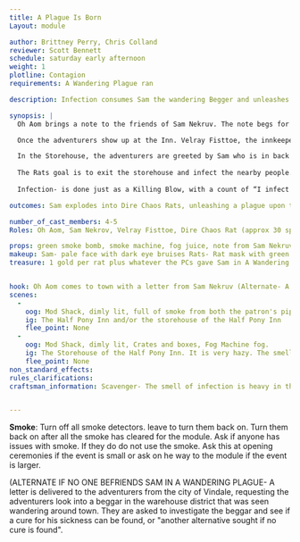 ```yaml
---
title: A Plague Is Born
Layout: module

author: Brittney Perry, Chris Colland
reviewer: Scott Bennett
schedule: saturday early afternoon
weight: 1
plotline: Contagion 
requirements: A Wandering Plague ran

description: Infection consumes Sam the wandering Begger and unleashes a horde of Giant Rats upon the Half Pony Inn.

synopsis: |
  Oh Aom brings a note to the friends of Sam Nekruv. The note begs for them to come to the Half Pony Inn at once because his coughing is has gotten much worse. 

  Once the adventurers show up at the Inn. Velray Fisttoe, the innkeeper admits to letting a sick man stay in their storehouse for free because they felt bad for him. They will say that the storehouse is unlocked if the adventurers wish to go back there and they are free to do so. 

  In the Storehouse, the adventurers are greeted by Sam who is in back of the storehouse and coughing worse than was in town (NPCs for the Dire Rats are outside the side door). Sam begs for them to not get too close. He request that the players take down a letter to be delivered to his estranged Daughter Ruth, "Dear Ruth. I have not been the best (cough) father. But I want(cough) you (cough) (cough)". He then erupts in a fit of coughing. As he continuously coughs, a green smoke bomb is set off in front of him. Once the smoke is heavy enough, npcs enter though back door hidden by the smoke.  Sam collapses inside his robes with a shriek of pain, and Dire Chaos Rats emerge (ONE I EXPLODE FROM THE CORPSE... in unison) (Sound Effect- Rat squeaks after emerge)
    
  The Rats goal is to exit the storehouse and infect the nearby people. They will take an erratic but steady route to the door, will attack if blocked or hindered, and exit. The NPCs are to go around the building, go out of game, and re-enter from the back door. They need to gather at the robe pile for everyone to respawn. They are to wait until all the NPCs are back at the robes and then count again (ONE I EXPLODE FROM THE CORPSE... in unison) Continue until there have approximately 30 spawns. The mod marshal needs to keep a rough count of how may rats escape. If more than 15 rats escape, the module "The Plague is Upon You" can be ran.
  
  Infection- is done just as a Killing Blow, with a count of “I infect you 1, I infect you 2, I infect you 3.” 

outcomes: Sam explodes into Dire Chaos Rats, unleashing a plague upon the land.

number_of_cast_members: 4-5
Roles: Oh Aom, Sam Nekrov, Velray Fisttoe, Dire Chaos Rat (approx 30 spawns)

props: green smoke bomb, smoke machine, fog juice, note from Sam Nekruv, Letter from Vindale City (Alternate),speaker, Sound Effect- Rats squeaking, Half Pony Inn Sign
makeup: Sam- pale face with dark eye bruises Rats- Rat mask with green markings, black tabard with green sash
treasure: 1 gold per rat plus whatever the PCs gave Sam in A Wandering Plague (robe must be searched to retrieve)


hook: Oh Aom comes to town with a letter from Sam Nekruv (Alternate- A letter is delivered to the PCs asking them to take care of Sam one way or another)
scenes: 
  - 
    oog: Mod Shack, dimly lit, full of smoke from both the patron's pipes and a faulty fireplace, and smelling sour.
    ig: The Half Pony Inn and/or the storehouse of the Half Pony Inn
    flee_point: None
  - 
    oog: Mod Shack, dimly lit, Crates and boxes, Fog Machine fog. 
    ig: The Storehouse of the Half Pony Inn. It is very hazy. The smell of infection is apparent to all that can smell the haze (i.e, you smell the fog, you smell the infection).  If there happens to be a Scavenger in the group, they will be driven from the area by the smell of infection.
    flee_point: None
non_standard_effects: 
rules_clarifications: 
craftsman_information: Scavenger- The smell of infection is heavy in the air. It almost drives you from the room. (the infection is represented by the hazy smoke.)


---
```


**Smoke**: Turn off all smoke detectors. leave to turn them back on. Turn them back on after all the smoke has cleared for the module. Ask if anyone has issues with smoke. If they do do not use the smoke. Ask this at opening ceremonies if the event is small or ask on he way to the module if the event is larger. 

  (ALTERNATE IF NO ONE BEFRIENDS SAM IN A WANDERING PLAGUE- A letter is delivered to the adventurers from the city of Vindale, requesting the adventurers look into a beggar in the warehouse district that was seen wandering around town. They are asked to investigate the beggar and see if a cure for his sickness can be found, or "another alternative sought if no cure is found". 
